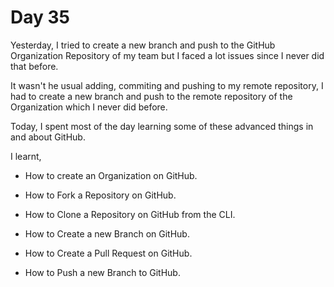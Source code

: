 # Day 35

Yesterday, I tried to create a new branch and push to the GitHub Organization Repository of my team but I faced a lot issues since I never did that before.

It wasn't he usual adding, commiting and pushing to my remote repository, I had to create a new branch and push to the remote repository of the Organization which I never did before.

Today, I spent most of the day learning some of these advanced things in and about GitHub.

I learnt,

- How to create an Organization on GitHub.

- How to Fork a Repository on GitHub.

- How to Clone a Repository on GitHub from the CLI.

- How to Create a new Branch on GitHub.

- How to Create a Pull Request on GitHub.

- How to Push a new Branch to GitHub.
